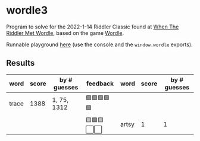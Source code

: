 # wordle3

Program to solve for the 2022-1-14 Riddler Classic found at [When The Riddler Met Wordle](https://fivethirtyeight.com/features/when-the-riddler-met-wordle/), based on the game [Wordle](https://www.powerlanguage.co.uk/wordle/).

Runnable playground [here](https://htmlpreview.github.io/?https://github.com/nasderidaq/wordle3/blob/master/wordle.html) (use the console and the `window.wordle` exports).

## Results

| word  | score | by # guesses | feedback | word  | score | by # guesses |
|-------|-------|--------------|----------|-------|-------|--------------|
| trace | 1388  | 1, 75, 1312  | 🟩🟩🟩🟩🟩    |       |       |              |
|       |       |              | 🟨🟩🟨⬜⬜    | artsy | 1     | 1            |

